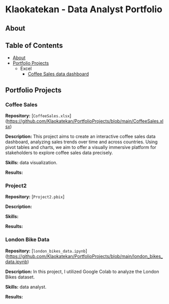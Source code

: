# Klaokatekan - Data Analyst Portfolio
## About





## Table of Contents 
- [About](#about)
- [Portfolio Projects](#portfolio-projects)
    - Excel 
        - [Coffee Sales data dashboard](#excel-project-name)
      


## Portfolio Projects

### Coffee Sales
**Repository:** [`CoffeeSales.xlsx`] (https://github.com/Klaokatekan/PortfolioProjects/blob/main/CoffeeSales.xlsx)

**Description:** This project aims to create an interactive coffee sales data dashboard, analyzing sales trends over time and across countries. Using pivot tables and charts, we aim to offer a visually immersive platform for stakeholders to explore coffee sales data precisely.

**Skills:** data visualization.

**Results:**

### Project2
**Repository:** [`Project2.pbix`]

**Description:**

**Skills:**

**Results:**

### London Bike Data ###
**Repository:** [`london_bikes_data.ipynb`] (https://github.com/Klaokatekan/PortfolioProjects/blob/main/london_bikes_data.ipynb)

**Description:** In this project, I utilized Google Colab to analyze the London Bikes dataset.

**Skills:** data analyst.

**Results:**
